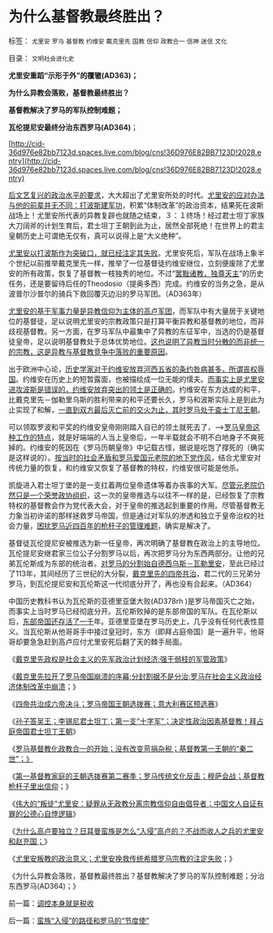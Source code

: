 # 为什么基督教最终胜出？

标签： `尤里安` `罗马` `基督教` `约维安` `戴克里先` `国教` `信仰` `政教合一` `信神` `迷信` `文化` 

目录： `文明社会进化史`

**尤里安重蹈“示形于外”的覆辙(AD363)；**

**为什么异教会落败，基督教最终胜出？**

**基督教解决了罗马的军队控制难题；**

**瓦伦提尼安最终分治东西罗马(AD364)**；

[http://cid-36d976e82bb7123d.spaces.live.com/blog/cns!36D976E82BB7123D!2028.entry](http://cid-36d976e82bb7123d.spaces.live.com/blog/cns!36D976E82BB7123D!2028.entry)

[后文艺复兴的政治水平的要求](http://cid-36d976e82bb7123d.spaces.live.com/blog/cns!36D976E82BB7123D!1938.entry)，大大超出了尤里安所处的时代。[尤里安的应对办法与他的前辈并无不同：打波斯建军功](../../../2010/9/10/罗马，波斯，拜占庭“吃饱了撑着”的战争.md)，积累“体制改革”的政治资本，结果死在波斯战场上！尤里安所代表的异教复辟也就随之结束，３：１终场！经过君士坦丁家族大刀阔斧的计划生育后，君士坦丁王朝到此为止，居然全部死绝！在世界上的君主皇朝历史上可谓绝无仅有，真可以说得上是“大义绝种”。

[尤里安以打波斯作为突破口，就已经注定其失败](../../../2010/9/9/罗马不打波斯，皇帝和波斯都危险了.md)。尤里安死后，军队在战场上象半个世纪以前推举戴克里先一样，推举了一位基督徒约维安继位，立刻便废除了尤里安的所有政策，恢复了基督教一枝独秀的地位。不过“[罢黜诸教，独尊天主](../../../2010/8/4/宗教能够盛行于古典社会的积极意义.md)”的历史任务，还是要留待后任的Theodosio（提奥多西）完成。约维安的当务之急，是从波普尔沙普尔的骑兵下救回覆灭边沿的罗马军团。（AD363年）

[尤里安的基干军事力量是异教信仰为主体的高卢军团](../../../2010/8/31/罗马帝国的皇权和边界都很脆弱.md)，而军队中有大量居于关键地位的基督徒，足以说明尤里安的宗教政策只是打算平衡异教和基督教的地位，而非歧视基督教。另一方面，在罗马军队中最集中了异教的东征军中，当选的仍是基督徒皇帝，足以说明基督教处于总体优势地位。[这也说明了异教当时分散的而非统一的宗教，这是异教与基督教竞争中落败的重要原因](../../../2010/11/9/尤里安背叛基督教的政治意义.md)。

出于欧洲中心论，[历史学家对于约维安放弃河西五省的条约咎病甚多，所谓丧权辱国](../../../2010/9/10/波斯“战略大反攻”换来空前大败仗.md)。约维安在历史上的短暂露面，也被描绘成一位无能的懦夫。[而事实上是尤里安进攻波斯是错误的，约维安放弃突出的领土是正确的](../../../2010/9/8/（罗马Vs波斯）类似（明朝Vs后金）.md)。约维安在东方达成的和平，比戴克里先－伽勒里乌斯的胜利带来的和平还要长久，罗马和波斯实际上是到此为止实现了和解，[一直到双方最后灭亡前的交火为止，其时罗马处于查士丁尼王朝](../../../2010/9/10/拜占庭复国；罗马帝国选择了战争，也就选择了灭亡.md)。

可以领取罗波和平奖的约维安皇帝刚刚踏入自已的领土就死去了，——>[罗马皇帝这种工作的特点](../../../2010/8/4/罗马皇帝对基督教的几次“迫害”是实在法冲突.md)，就是好端端的人当上皇帝后，一年半载就会不明不白地身子不爽死掉的。约维安的死因在《罗马历朝皇帝》中记载古怪，据说是吃饱了撑死的（确实是这样说的）。[按当时的社会矛盾和罗马爱国元老院的地下党作风](../../../2010/8/30/罗马军人的“劳资矛盾”；罗马的“地下党”活动.md)，结合尤里安对传统力量的恢复，和约维安又恢复了基督教的特权，约维安很可能是他杀。

凯旋进入君士坦丁堡的是一支扛着两位皇帝遗体等着办丧事的大军。[尽管元老院仍然只是一个荣誉政协组织](../../../2010/11/5/风萧萧兮台伯寒，老头当皇帝兮不复返.md)，这一次的皇帝推选与以往不一样的是，已经恢复了宗教特权的基督教会作为党代表大会，对于皇帝的推选起到重要的作用。尽管基督教无力象当初许诺的那样拯救罗马帝国，但是通过对军队的渗透和独立于皇帝治权的社会力量，[困扰罗马近四百年的枪杆子的管理难题](../../../2010/9/11/罗马帝国：拥有军队的国家和拥有国家的军队.md)，确实是解决了。

基督徒瓦伦提尼安被推选为新一任皇帝，再次明确了基督教在政治上的主导地位。瓦伦提尼安继君家三位公子分割罗马以后，再次把罗马分为东西两部分。让他的兄弟瓦伦斯成为东部的统治者。[对罗马的分割始自德西乌斯－瓦勒里安](../../../2010/9/29/罗马“总统总理”政治体制改革.md)，至此已经过了113年，其间经历了三世纪的大分裂，[戴克里先的四帝共治](../../../2010/8/29/中央集权令罗马“独”亦裂不独也分裂.md)，君二代的三兄弟分罗马，到瓦伦提尼安和瓦伦斯这一代彻底分开了，再也没有合起来。（AD364）

中国历史教科书认为瓦伦斯的亚德里亚堡大败(AD378rh
)是罗马帝国灭亡之始，而事实上当时罗马已经彻底分开。瓦伦斯败掉的是东部帝国的军队。在瓦伦斯以后，[东部帝国还存活了一千](../../../2010/5/6/基督教推迟了欧美人权解放私有制达一千年！.md)年。亚德里亚堡在罗马历史上，几乎没有任何代表性意义。当瓦伦斯从他哥哥手中接过皇冠时，东方（即拜占庭帝国）是一遍升平，他哥哥却要急急赶到高卢应付尤里安死后翻了天的棘手局面。



《[戴克里先政权是社会主义的先军政治计划经济;强干弱枝的军管政策](../../../2010/11/7/罗马帝国的政治改革向宋朝靠拢.md)》

《[戴克里先拉开了罗马帝国崩溃的序幕;分封割据不是分治;罗马在社会主义政治经济体制改革中崩溃](../../../2010/11/7/分封割据不是分治;罗马帝国在“救亡”中加速崩溃；.md)；》

《[四帝共治成六帝决斗；罗马帝国王朝选拨赛；意大利赛区预选赛](../../../2010/11/7/四帝共治成六帝决斗；罗马帝国王朝选拨赛.md)》

《[孙子答吴王；李锡尼君士坦丁；第一支“十字军”；决定性政治因素基督教！拜占庭帝国君士坦丁王朝](../../../2010/11/8/孙子为罗马内战开出的赔率；基督教的决定性.md)》

《[罗马基督教化政教合一的开始；没有改变苛捐杂税；基督教第一王朝的“秦二世”；》](../../../2010/11/8/罗马第一基督教王朝计划生育和秦二世.md)

《[第一基督教家庭的王朝选拨赛第二赛季；罗马传统文化反击；穆萨会战；基督教枪杆子里出信仰](../../../2010/11/8/穆萨会战，传统的反击，枪杆子里出信仰.md)；》

《[伟大的“叛徒”尤里安：疑罪从无政教分离宗教信仰自由倡导者；中国文人自证有罪的公德心自悖逻辑](../../../2010/11/9/伟大的“叛徒”：疑罪从无，政教分离.md)》

《[为什么高卢要独立？日耳曼蛮族是怎么“入侵”高卢的？不战而收人之兵的尤里安和赵充国；](../../../2010/11/9/不战而收人之兵的尤里安和赵充国.md)》

《[尤里安叛教的政治意义；尤里安挽救传统希腊罗马宗教的注定失败](../../../2010/11/9/尤里安背叛基督教的政治意义.md)；》

《为什么异教会落败，基督教最终胜出？基督教解决了罗马的军队控制难题；分治东西罗马(AD364)；》

前一篇：[调控本身就是税收](../../../2010/11/10/调控本身就是税收.md)

后一篇：[蛮族“入侵”的路径和罗马的“节度使”](../../../2010/11/10/蛮族“入侵”的路径和罗马的“节度使”.md)